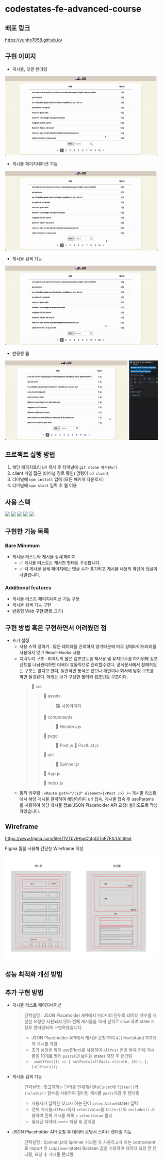 # codestates-fe-advanced-course

## 배포 링크
https://yunho7058.github.io/

## 구현 이미지
* 게시물, 댓글 렌더링
<img src="./GIF/rendering.gif" />

* 게시물 페이지네이션 기능
<img src="./GIF/pagination.gif" />

* 게시물 검색 기능
<img src="./GIF/search.gif" />

* 반응형 웹
<img src="./GIF/responsive.gif" />

## 프로젝트 실행 방법
1. 해당 레파지토리 url 복사 후 터미널에 `git clone 복사한url`
2. client 파일 접근 (터미널 경로 확인) 명령어 `cd client` 
3. 터미널에 `npm install` 입력 (모든 패키지 다운로드)
4. 터미널에 `npm start` 입력 후 웹 이용

## 사용 스텍
<div>
  <img src="https://img.shields.io/badge/javascript-F7DF1E?style=for-the-badge&logo=javascript&logoColor=black">   
  <img src="https://img.shields.io/badge/react-61DAFB?style=for-the-badge&logo=react&logoColor=black"> 
  <img src="https://img.shields.io/badge/Styled-components-DB7093?style=for-the-badge&logo=Styledcomponents&logoColor=white">
  <img src="https://img.shields.io/badge/HTML-E34F26?style=for-the-badge&logo=html5&logoColor=white">
  <img src="https://img.shields.io/badge/Css-1572B6?style=for-the-badge&logo=css3&logoColor=white">
</div>



## 구현한 기능 목록
### Bare Minimum
* 게시물 리스트와 게시물 상세 페이지
  * ✅ 게시물 리스트는 게시판 형태로 구성합니다.
  * ✅ 각 게시물 상세 페이지에는 댓글 수가 표기되고 게시물 내용의 하단에 댓글이 나열됩니다.
  
 ### Additional features
 * 게시물 리스트 페이지네이션 기능 구현
 * 게시물 검색 기능 구현
 * 반응형 Web 구현(폰트,크기)
 

 
 ## 구현 방법 혹은 구현하면서 어려웠던 점
 * 초기 설정
    * 사용 스텍 정하기 : 많은 데이타를 관리하지 않기때문에 따로 상태라이브러리를 사용하지 않고 React-Hooks 사용   
    * 디렉토리 구조  : 리액트의 많은 컴포넌트를 재사용 및 유지보수를 하기위해 컴포넌트를 나눠관리하면 더욱더 효울적으로 관리할수있다. 공식문서에서 정해져있는 구조는 없다고 한다, 일반적인 방식은 있으나 개인이나 회사에 맞춰 구조를 짜면 될것같다. 아래는 내가 구성한 폴더와 컴포넌트 구조이다.
        > 📁 src 
        > > 📁 assets
        > > > 🖼 사용이미지
        > > > 
        > > 📁 components
        > > > 📄 Headers.js
        > > > 
        > > 📁 page
        > > > 📄 Post.js
        > > > 📄 PostList.js
        > > 
        > > 📁 util
        > > > 📄 Spinner.js
        > > 
        > > 📄 App.js
        > > 
        > > 📄 index.js
    * 동적 라우팅 : `<Route path="/:id" element={<Post />} />` 게시물 리스트에서 해당 게시물 클릭하여 해당아이디 url 접속, 게시물 접속 후 useParams 를 사용하여  해당 게시물 정보(JSON Placeholder API 요청) 불러오도록 작성하였습니다.
  
## Wireframe
https://www.figma.com/file/7fVTbytHbxCf4pt3TnF7FX/Untitled

Figma 툴을 사용해 간단한 Wireframe 작성

<img src="./GIF/wireframeImg.png" />

## 성능 최적화 개선 방법

## 추가 구현 방법
* 게시물 리스트 페이지네이션
  > 간략설명 : JSON Placeholder API에서 파라미터 단위로 데이터 갯수를 제한한 요청은 지원되지 않아 전체 게시물을 10개 단위로 slice 하여 state 저장후 랜더링되게 구현하였습니다.
  > * JSON Placeholder API에서 게시물 요청 하여  `allPost`(state) 100개의 게시물 저장
  > * 초기 설정을 위해 useEffect를 사용하여 `allPost` 변경 될때 전체 게시물을 10개로 짤라   `posts`(UI 보이는 state) 저장 후 랜더링
  > * ` useEffect(() => {
    setPosts(allPosts.slice(0, 10));
  }, [allPosts]);`
* 게시물 검색 기능
  > 간략설명 : 찾고자하는 단어를 전체게시물`allPost`에 `filter()`와 `includes()` 함수를 사용하여 필터된 게시물 `posts`저장 후 렌더링
  > * 사용자가 입력한 찾고자 하는 단어 `selectValue`(state) 입력
  > * 전체 게시물`allPost`에서 `selectValue`를 `filter()`와 `includes()` 사용하여 전체 게시물 제목 = `selectValue` 필터
  > * 필터된 데이타 `posts` 저장 후 랜더링
* JSON Placeholder API 요청 후 데이터 로딩시 스피너 랜더링 기능
  > 간략설명 : Spinner.js에 Spinner 커스텀 후 사용하고자 하는 component로 import 후 `isSpinner`(state) Boolean 값을 사용하여 데이터 요청 전 랜더링, 요청 후 게시물 랜더링 
